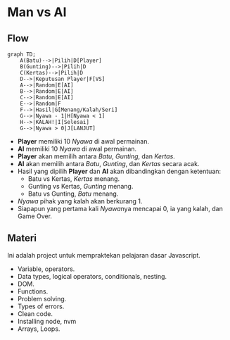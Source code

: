 # Man vs AI

## Flow

```mermaid
graph TD;
    A(Batu)-->|Pilih|D[Player]
    B(Gunting)-->|Pilih|D
    C(Kertas)-->|Pilih|D
    D-->|Keputusan Player|F[VS]
    A-->|Random|E[AI]
    B-->|Random|E[AI]
    C-->|Random|E[AI]
    E-->|Random|F
    F-->|Hasil|G[Menang/Kalah/Seri]
    G-->|Nyawa - 1|H[Nyawa < 1]
    H-->|KALAH!|I[Selesai]
    G-->|Nyawa > 0|J[LANJUT]
```
- **Player** memiliki 10 *Nyawa* di awal permainan.
- **AI** memiliki 10 *Nyawa* di awal permainan.
- **Player** akan memilih antara *Batu*, *Gunting*, dan *Kertas*.
- **AI** akan memilih antara *Batu*, *Gunting*, dan *Kertas* secara acak.
- Hasil yang dipilih **Player** dan **AI** akan dibandingkan dengan ketentuan:
    - Batu vs Kertas, *Kertas* menang.
    - Gunting vs Kertas, *Gunting* menang.
    - Batu vs Gunting, *Batu* menang.
- *Nyawa* pihak yang kalah akan berkurang 1.
- Siapapun yang pertama kali *Nyawa*nya mencapai 0, ia yang kalah, dan Game Over.

## Materi
Ini adalah project untuk mempraktekan pelajaran dasar Javascript.
- Variable, operators.
- Data types, logical operators, conditionals, nesting.
- DOM.
- Functions.
- Problem solving.
- Types of errors.
- Clean code.
- Installing node, nvm
- Arrays, Loops.
